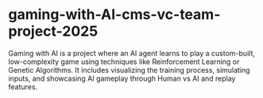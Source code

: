 # gaming-with-AI-cms-vc-team-project-2025
Gaming with AI is a project where an AI agent learns to play a custom-built, low-complexity game using techniques like Reinforcement Learning or Genetic Algorithms. It includes visualizing the training process, simulating inputs, and showcasing AI gameplay through Human vs AI and replay features.
